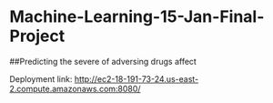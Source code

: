 # Machine-Learning-15-Jan-Final-Project

##Predicting the severe of adversing drugs affect

Deployment link: http://ec2-18-191-73-24.us-east-2.compute.amazonaws.com:8080/

